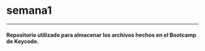 # semana1
___
#### Repositorio utilizado para almacenar los archivos hechos en el Bootcamp de Keycode.
